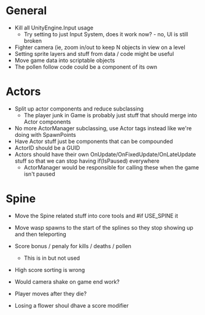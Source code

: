 # General

* Kill all UnityEngine.Input usage
    * Try setting to just Input System, does it work now? - no, UI is still broken
* Fighter camera (ie, zoom in/out to keep N objects in view on a level
* Setting sprite layers and stuff from data / code might be useful
* Move game data into scriptable objects
* The pollen follow code could be a component of its own

# Actors

* Split up actor components and reduce subclassing
    * The player junk in Game is probably just stuff that should merge into Actor components
* No more ActorManager subclassing, use Actor tags instead like we're doing with SpawnPoints
* Have Actor stuff just be components that can be compounded
* ActorID should be a GUID
* Actors should have their own OnUpdate/OnFixedUpdate/OnLateUpdate stuff so that we can stop having if(IsPaused) everywhere
    * ActorManager would be responsible for calling these when the game isn't paused

# Spine

* Move the Spine related stuff into core tools and #if USE_SPINE it



* Move wasp spawns to the start of the splines so they stop showing up and then teleporting
* Score bonus / penaly for kills / deaths / pollen
    * This is in but not used
* High score sorting is wrong
* Would camera shake on game end work?
* Player moves after they die?
* Losing a flower shoul dhave a score modifier
